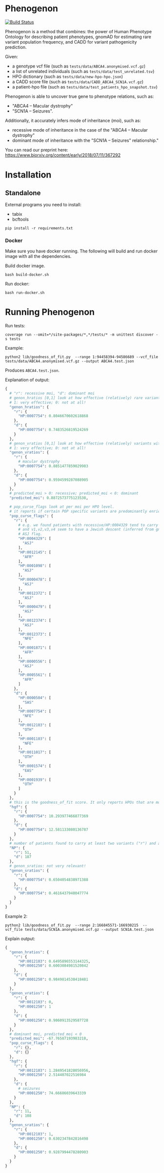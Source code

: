 # Phenogenon
[![Build Status](https://travis-ci.com/phenopolis/phenogenon.svg?branch=master)](https://travis-ci.com/phenopolis/phenogenon)


Phenogenon is a method that combines: the power of Human Phenotype Ontology for describing patient phenotypes, gnomAD for estimating rare variant population frequency, and CADD for variant pathogenicity prediction.

Given:
* a genotype vcf file (such as `tests/data/ABCA4.anonymised.vcf.gz`)
* a list of unrelated individuals (such as `tests/data/test_unrelated.tsv`)
* HPO dictionary (such as `tests/data/new-hpo-hpo.json`)
* a CADD score file (such as `tests/data/CADD_ABCA4_SCN1A.vcf.gz`)
* a patient-hpo file (such as `tests/data/test_patients_hpo_snapshot.tsv`)

Phenogenon is able to uncover true gene to phenotype relations, such as:
* "ABCA4 – Macular dystrophy"
* "SCN1A – Seizures".

Additionally, it accurately infers mode of inheritance (moi), such as:
* recessive mode of inheritance in the case of the "ABCA4 – Macular dystrophy"
* dominant mode of inheritance with the "SCN1A – Seizures" relationship."

You can read our preprint here: https://www.biorxiv.org/content/early/2018/07/11/367292


# Installation


## Standalone
External programs you need to install:
* tabix
* bcftools

```
pip install -r requirements.txt
```

### Docker

Make sure you have docker running.
The following will build and run docker image with all the dependencies.

Build docker image.
```
bash build-docker.sh
```
Run docker:
```
bash run-docker.sh
```

# Running Phenogenon

Run tests:
```
coverage run --omit=*/site-packages/*,*/tests/* -m unittest discover -s tests
```
Example:
```
python2 lib/goodness_of_fit.py  --range 1:94458394-94586689 --vcf_file tests/data/ABCA4.anonymised.vcf.gz --output ABCA4.test.json
```
Produces `ABCA4.test.json`.

Explanation of output:
```python
{
  # "r": recessive moi, "d": dominant moi
  # genon_hratios [0,1] look at how effective (relatively) rare variants (<0.00025) contribute to hgf
  # 1: very effective; 0: not at all!
  "genon_hratios": {
    "r": {
      "HP:0007754": 0.8046670602618868
    },
    "d": {
      "HP:0007754": 0.7483526819524269
    }
  },
  # genon_vratios [0,1] look at how effective (relatively) variants with CADD phred score >=15 contribute to hgf
  # 1: very effective; 0: not at all!
  "genon_vratios": {
    "r": {
      # macular dystrophy
      "HP:0007754": 0.8851477859029983
    },
    "d": {
      "HP:0007754": 0.9594599287088905
    }
  },
  # predicted_moi > 0: recessive; predicted_moi < 0: dominant
  "predicted_moi": 0.8872573775123538,

  # pop_curse_flags look at per moi per HPO level.
  # it reports if certain POP specific variants are predominantly enriched in a group with moi/HPO
  "pop_curse_flags": {
    "r": {
      # e.g. we found patients with recessive/HP:0004329 tend to carry variants v1,v2,v3,v4
      # and v1,v2,v3,v4 seem to have a Jewish descent (inferred from gnomad), it then raises a 
      # ASJ flag.
      "HP:0004329": [
        "ASJ"
      ],
      "HP:0012145": [
        "AFR"
      ],
      "HP:0001098": [
        "ASJ"
      ],
      "HP:0000478": [
        "ASJ"
      ],
      "HP:0012372": [
        "ASJ"
      ],
      "HP:0000479": [
        "ASJ"
      ],
      "HP:0012374": [
        "ASJ"
      ],
      "HP:0012373": [
        "NFE"
      ],
      "HP:0001871": [
        "AFR"
      ],
      "HP:0000556": [
        "ASJ"
      ],
      "HP:0005561": [
        "AFR"
      ]
    },
    "d": {
      "HP:0000504": [
        "SAS"
      ],
      "HP:0007754": [
        "NFE"
      ],
      "HP:0012103": [
        "OTH"
      ],
      "HP:0001103": [
        "NFE"
      ],
      "HP:0011017": [
        "OTH"
      ],
      "HP:0001574": [
        "EAS"
      ],
      "HP:0001939": [
        "OTH"
      ]
    }
  },
  # this is the goodness_of_fit score. It only reports HPOs that are most relevant.
  "hgf": {
    "r": {
      "HP:0007754": 10.293977466877369
    },
    "d": {
      "HP:0007754": 12.581133080136787
    }
  },
  # number of patients found to carry at least two variants ("r") and at least one variant ("d")
  "NP": {
    "r": 51,
    "d": 187
  },
  # genon_sratios: not very relevant!
  "genon_sratios": {
    "r": {
      "HP:0007754": 0.6504054838971388
    },
    "d": {
      "HP:0007754": 0.4616437948047774
    }
  }
}
```
Example 2:
```
python2 lib/goodness_of_fit.py  --range 2:166845571-166930215  --vcf_file tests/data/SCN1A.anonymised.vcf.gz --output SCN1A.test.json
```
Explain output:
```python
{
  "genon_hratios": {
    "r": {
      "HP:0012103": 0.6495896553144325,
      "HP:0001250": 0.6003084981520842
    },
    "d": {
      "HP:0001250": 0.9849814538418481
    }
  },
  "genon_vratios": {
    "r": {
      "HP:0012103": 0,
      "HP:0001250": 1
    },
    "d": {
      "HP:0001250": 0.9860913529587728
    }
  },
  # dominant moi, predicted_moi < 0
  "predicted_moi": -67.76587193983218,
  "pop_curse_flags": {
    "r": {},
    "d": {}
  },
  "hgf": {
    "r": {
      "HP:0012103": 1.2849541828056956,
      "HP:0001250": 2.514407022516984
    },
    "d": {
      # seizures
      "HP:0001250": 74.66686039643339
    }
  },
  "NP": {
    "r": 11,
    "d": 108
  },
  "genon_sratios": {
    "r": {
      "HP:0012103": 1,
      "HP:0001250": 0.6302347842816498
    },
    "d": {
      "HP:0001250": 0.9287994478280903
    }
  }
}
```
